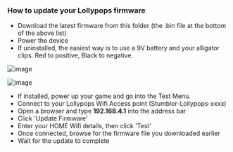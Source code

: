 ### How to update your Lollypops firmware

* Download the latest firmware from this folder (the .bin file at the bottom of the above list)
* Power the device
 * If uninstalled, the easiest way is to use a 9V battery and your alligator clips. Red to positive, Black to negative.

![image](https://user-images.githubusercontent.com/3416626/133926847-52d98d64-d494-41fb-b7c8-ddf0166606c7.png)

![image](https://user-images.githubusercontent.com/3416626/133926854-f6d35e71-669c-4c4b-84df-e83bc10cbb64.png)

 * If installed, power up your game and go into the Test Menu.
* Connect to your Lollypops Wifi Access point (Stumblor-Lollypops-xxxx)
* Open a browser and type **192.168.4.1** into the address bar
* Click 'Update Firmware'
* Enter your HOME Wifi details, then click 'Test'
* Once connected, browse for the firmware file you downloaded earlier
* Wait for the update to complete
